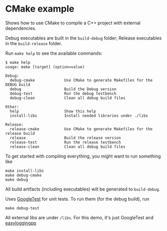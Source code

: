 # CMake example

Shows how to use CMake to compile a C++ project with external dependencies.

Debug executables are built in the `build-debug` folder;
Release executables in the `build-release` folder.

Run `make help` to see the available commands:

    $ make help
    usage: make [target] (option=value)

    Debug:
      debug-cmake             Use CMake to generate Makefiles for the DEBUG build
      debug                   Build the Debug version
      debug-test              Run the debug testbench
      debug-clean             Clean all debug build files

    Other:
      help                    Show this help
      install-libs            Install needed libraries under ./libs

    Release:
      release-cmake           Use CMake to generate Makefiles for the release build
      release                 Build the release version
      release-test            Run the release testbench
      release-clean           Clean all debug build files


To get started with compiling everything, you might want to run something like

    make install-libs
    make debug-cmake
    make debug

All build artifacts (including executables) will be generated to `build-debug`.

Uses [GoogleTest](https://github.com/google/googletest) for unit tests.
To run them (for the debug build), run

    make debug-test

All external libs are under `/libs`.
For this demo, it's just GoogleTest and
[easyloggingpp](https://github.com/zuhd-org/easyloggingpp)
